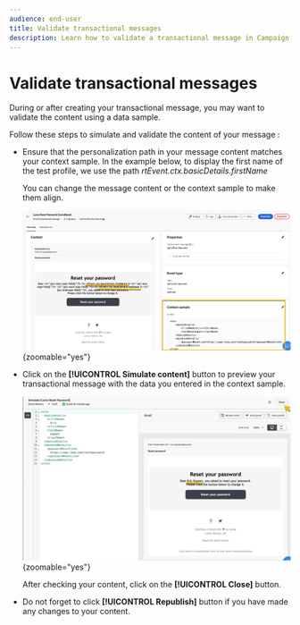```yaml
---
audience: end-user
title: Validate transactional messages
description: Learn how to validate a transactional message in Campaign Web User Interface
---
```

# Validate transactional messages

During or after creating your transactional message, you may want to validate the content using a data sample.

Follow these steps to simulate and validate the content of your message : 

* Ensure that the personalization path in your message content matches your context sample. In the example below, to display the first name of the test profile, we use the path *rtEvent.ctx.basicDetails.firstName* 

    You can change the message content or the context sample to make them align.

    ![](assets/validate-verification.png){zoomable="yes"}

* Click on the **[!UICONTROL Simulate content]** button to preview your transactional message with the data you entered in the context sample.

    ![](assets/validate-simulate.png){zoomable="yes"}

    After checking your content, click on the **[!UICONTROL Close]** button.

* Do not forget to click **[!UICONTROL Republish]** button if you have made any changes to your content.


